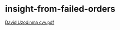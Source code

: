 # insight-from-failed-orders
[David Uzodinma cvv.pdf](https://github.com/daviduzy/insight-from-failed-orders/files/10014318/David.Uzodinma.cvv.pdf)

